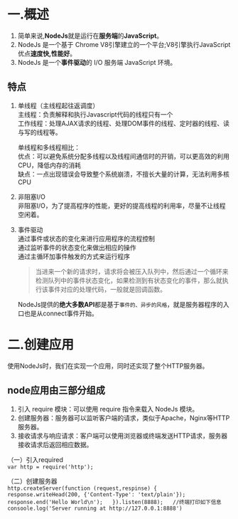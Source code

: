 # 一.概述

1. 简单来说,**NodeJs**就是运行在**服务端**的**JavaScript**。
2. NodeJs 是一个基于 Chrome V8引擎建立的一个平台;V8引擎执行JavaScript优点**速度快,性能好**。
3. NodeJs 是一个**事件驱动**的 I/O 服务端 JavaScript 环境。

## 特点

1. 单线程（主线程起往返调度）  
	主线程：负责解释和执行Javascript代码的线程只有一个  
	工作线程：处理AJAX请求的线程、处理DOM事件的线程、定时器的线程、读与写的线程等。  
	
	单线程和多线程相比：  
	优点：可以避免系统分配多线程以及线程间通信时的开销，可以更高效的利用CPU，降低内存的消耗  
	缺点：一点出现错误会导致整个系统崩溃，不擅长大量的计算，无法利用多核CPU
	
2. 非阻塞I/O	  
	非阻塞I/O，为了提高程序的性能，更好的提高线程的利用率，尽量不让线程空闲着。  
	
3. 事件驱动  
	通过事件或状态的变化来进行应用程序的流程控制  
	通过监听事件的状态变化来做出相应的操作  
	通过主循环加事件触发的方式来运行程序  
	>当进来一个新的请求时，请求将会被压入队列中，然后通过一个循环来检测队列中的事件状态变化，如果检测到有状态变化的事件，那么就执行该事件对应的处理代码，一般就是回调函数。  
	
	NodeJs提供的**绝大多数API**都是基于`事件的、异步的风格`，就是服务器程序的入口也是从connect事件开始。

# 二.创建应用  
使用NodeJs时，我们在实现一个应用，同时还实现了整个HTTP服务器。  
	
## node应用由三部分组成
1. 引入 require 模块：可以使用 require 指令来载入 NodeJs 模块。
2. 创建服务器：服务器可以监听客户端的请求，类似于Apache，Nginx等HTTP服务器。
3. 接收请求与响应请求：客户端可以使用浏览器或终端发送HTTP请求，服务器接收请求后返回相应数据。

（一）引入required  
	```
	var http = require('http');
	```
	
（二）创建服务器  
	```
	http.createServer(function (request,respinse) {  
		response.writeHead(200, {'Content-Type': 'text/plain'});  
		response.end('Hello World\n');  
	}).listen(8888);  
	//终端打印如下信息    
	consoole.log('Server running at http://127.0.0.1:8888')  
	```